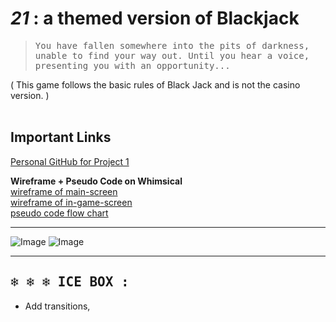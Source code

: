 
# *21* : a themed version of Blackjack
><samp>You have fallen somewhere into the pits of darkness, unable to find your way out. Until you hear a voice,
presenting you with an opportunity...</samp>

( This game follows the basic rules of Black Jack and is not the casino version. )<br><br>

## Important Links
[Personal GitHub for Project 1](https://github.com/akhthomas/PROJ1)

<b>Wireframe + Pseudo Code on Whimsical</b> <br>
[wireframe of main-screen](https://whimsical.com/21-main-screen-wireframe-5v5xLtBxbyz2ew6fwqsxPt@2Ux7TurymNGHvNSeN9pK)
<br>[wireframe of in-game-screen](https://whimsical.com/21-in-game-wireframe-GcL2bWqdPgiB3BKR9nLyrb@2Ux7TurymNKvwppvfPiF)
<br>[pseudo code flow chart](https://whimsical.com/pseudo-code-FrYTqLGT7PSieJP7n64S4L)
***
![Image](https://i.imgur.com/rOTcrFR.png)
![Image](https://i.imgur.com/KIyh4SG.png)
***
## <samp>&#10052; &#10052; &#10052; ICE BOX :</samp>
- Add transitions, 